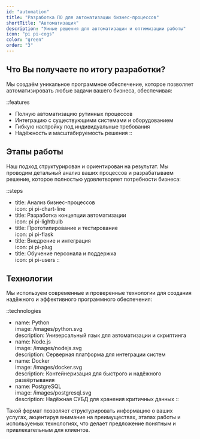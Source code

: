 ```yaml
---
id: "automation"
title: "Разработка ПО для автоматизации бизнес-процессов"
shortTitle: "Автоматизация"
description: "Умные решения для автоматизации и оптимизации работы"
icon: "pi pi-cogs"
color: "green"
order: "3"
---
```


## Что Вы получаете по итогу разработки?

Мы создаём уникальное программное обеспечение, которое позволяет автоматизировать любые задачи вашего бизнеса, обеспечивая:

::features
- Полную автоматизацию рутинных процессов  
- Интеграцию с существующими системами и оборудованием  
- Гибкую настройку под индивидуальные требования  
- Надёжность и масштабируемость решения
::

## Этапы работы

Наш подход структурирован и ориентирован на результат. Мы проводим детальный анализ ваших процессов и разрабатываем решение, которое полностью удовлетворяет потребности бизнеса:

::steps
- title: Анализ бизнес-процессов  
  icon: pi pi-chart-line
- title: Разработка концепции автоматизации  
  icon: pi pi-lightbulb
- title: Прототипирование и тестирование  
  icon: pi pi-flask
- title: Внедрение и интеграция  
  icon: pi pi-plug
- title: Обучение персонала и поддержка  
  icon: pi pi-users
::

## Технологии

Мы используем современные и проверенные технологии для создания надёжного и эффективного программного обеспечения:

::technologies
- name: Python  
  image: /images/python.svg  
  description: Универсальный язык для автоматизации и скриптинга
- name: Node.js  
  image: /images/nodejs.svg  
  description: Серверная платформа для интеграции систем
- name: Docker  
  image: /images/docker.svg  
  description: Контейнеризация для быстрого и надёжного развёртывания
- name: PostgreSQL  
  image: /images/postgresql.svg  
  description: Надёжная СУБД для хранения критичных данных
::

Такой формат позволяет структурировать информацию о ваших услугах, акцентируя внимание на преимуществах, этапах работы и используемых технологиях, что делает предложение понятным и привлекательным для клиентов.